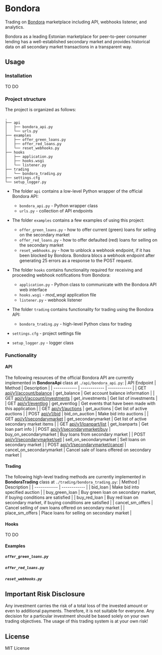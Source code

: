 # Bondora
Trading on [Bondora](https://www.bondora.com/en) marketplace including API, webhooks listener, and analytics.

Bondora as a leading Estonian marketplace for peer-to-peer consumer lending has a well-established secondary market and provides historical data on all secondary market transactions in a transparent way.

## Usage
### Installation
TO DO

### Project structure
The project is organized as follows:
```
.
├── api
│   ├── bondora_api.py
│   └── urls.py
├── examples
│   ├── offer_green_loans.py
│   ├── offer_red_loans.py
│   └── reset_webhooks.py
├── hooks
│   ├── application.py
│   ├── hooks.wsgi
│   └── listener.py
├── trading
│   └── bondora_trading.py
├── settings.cfg
└── setup_logger.py
```
* The folder `api` contains a low-level Python wrapper of the official Bondora API:
  * `bondora_api.py` - Python wrapper class
  * `urls.py` - collection of API endpoints
* The folder `examples` contains a few examples of using this project:
  * `offer_green_loans.py` - how to offer current (green) loans for selling on the secondary market
  * `offer_red_loans.py` - how to offer defaulted (red) loans for selling on the secondary market
  * `reset_webhooks.py` - how to unblock a webhook endpoint, if it has been blocked by Bondora. Bondora blocs a webhook endpoint after generating 25 errors as a response to the POST request.
* The folder `hooks` contains functionality required for receiving and proceeding webhook notifications from Bondora:
  * `application.py` - Python class to communicate with the Bondora API web interface
  * `hooks.wsgi` - *mod_wsgi* application file
  * `listener.py` - webhook listener
* The folder `trading` contains functionality for trading using the Bondora API:
  * `bondora_trading.py` - high-level Python class for trading

* `settings.cfg` - project settings file
* `setup_logger.py` - logger class

### Functionality
#### API
The following resources of the official Bondora API are currently implemented in **BondoraApi** class at `./api/bondora_api.py`:
| API Endpoint | Method | Description |
| ------------ | ------------ | ------------ |
| GET [api/v1/account/balance](https://api.bondora.com/doc/Api/GET-api-v1-account-balance?v=1) | get_balance | Get account balance information |
| GET [api/v1/account/investments](https://api.bondora.com/doc/Api/GET-api-v1-account-investments?v=1) | get_investments | Get list of investments |
| GET [api/v1/eventlog](https://api.bondora.com/doc/Api/GET-api-v1-eventlog?v=1) | get_eventlog | Get events that have been made with this application |
| GET [api/v1/auctions](https://api.bondora.com/doc/Api/GET-api-v1-auctions?v=1) | get_auctions | Get list of active auctions |
| POST [api/v1/bid](https://api.bondora.com/doc/Api/POST-api-v1-bid?v=1) | bid_on_auction | Make bid into auctions |
| GET [api/v1/secondarymarket](https://api.bondora.com/doc/Api/GET-api-v1-secondarymarket?v=1) | get_secondarymarket | Get list of active secondary market items |
| GET [api/v1/loanpart/list](https://api.bondora.com/doc/Api/GET-api-v1-loanpart-list?v=1) | get_loanparts | Get loan part info |
| POST [api/v1/secondarymarket/buy](https://api.bondora.com/doc/Api/POST-api-v1-secondarymarket-buy?v=1) | buy_on_secondarymarket | Buy loans from secondary market |
| POST [api/v1/secondarymarket/sell](https://api.bondora.com/doc/Api/POST-api-v1-secondarymarket-sell?v=1) | sell_on_secondarymarket | Sell loans on secondary market |
| POST [api/v1/secondarymarket/cancel](https://api.bondora.com/doc/Api/POST-api-v1-secondarymarket-cancel?v=1) | cancel_on_secondarymarket | Cancel sale of loans offered on secondary market |

#### Trading
The following high-level trading methods are currently implemented in **BondoraTrading** class at `./trading/bondora_trading.py`:
| Method | Description |
| ------------ | ------------ |
| bid_loan | Make bid into specified auction |
| buy_green_loan | Buy green loan on secondary market, if buying conditions are satisfied |
| buy_red_loan | Buy red loan on secondary market, if buying conditions are satisfied |
| cancel_sm_offers | Cancel selling of own loans offered on secondary market |
| place_sm_offers | Place loans for selling on secondary market |


#### Hooks
TO DO

#### Examples
##### `offer_green_loans.py`
##### `offer_red_loans.py`
##### `reset_webhooks.py`


## Important Risk Disclosure
Any investment carries the risk of a total loss of the invested amount or even to additional payments. Therefore, it is not suitable for everyone. Any decision for a particular investment should be based solely on your own trading objectives. The usage of this trading system is at your own risk!

## License
MIT License
